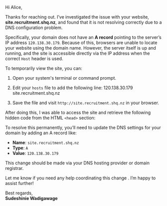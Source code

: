 Hi Alice,

Thanks for reaching out. I’ve investigated the issue with your website, **site.recruitment.shq.nz**, and found that it is not resolving correctly due to a DNS configuration problem.

Specifically, your domain does not have an **A record** pointing to the server’s IP address `120.138.30.179`. Because of this, browsers are unable to locate your website using the domain name. However, the server itself is up and running, and the site is accessible directly via the IP address when the correct `Host` header is used.

To temporarily view the site, you can:

1. Open your system's terminal or command prompt.
2. Edit your `hosts` file to add the following line:
120.138.30.179 site.recruitment.shq.nz

3. Save the file and visit `http://site.recruitment.shq.nz` in your browser.

After doing this, I was able to access the site and retrieve the following hidden code from the HTML `<head>` section:

<!-- This is what you're looking for: R2F1ci9FK0pYK2dFcWd4YWZ4QlplaXVCYmNnTWJCeWtNdDhud3lFVlg5az0= -->

To resolve this permanently, you’ll need to update the DNS settings for your domain by adding an A record like:

- **Name**: `site.recruitment.shq.nz`  
- **Type**: `A`  
- **Value**: `120.138.30.179`

This change should be made via your DNS hosting provider or domain registrar.

Let me know if you need any help coordinating this change .  I’m happy to assist further!

Best regards,  
**Sudeshinie Wadigawage**